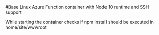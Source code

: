 #Base Linux Azure Function container with Node 10 runtime and SSH support 

While starting the container checks if npm install should be executed in home/site/wwwroot

